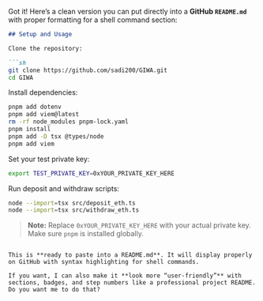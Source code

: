 Got it! Here’s a clean version you can put directly into a **GitHub `README.md`** with proper formatting for a shell command section:

````markdown
## Setup and Usage

Clone the repository:

```sh
git clone https://github.com/sadi200/GIWA.git
cd GIWA
````

Install dependencies:

```sh
pnpm add dotenv
pnpm add viem@latest
rm -rf node_modules pnpm-lock.yaml
pnpm install
pnpm add -D tsx @types/node
pnpm add viem
```

Set your test private key:

```sh
export TEST_PRIVATE_KEY=0xYOUR_PRIVATE_KEY_HERE
```

Run deposit and withdraw scripts:

```sh
node --import=tsx src/deposit_eth.ts
node --import=tsx src/withdraw_eth.ts
```

> **Note:** Replace `0xYOUR_PRIVATE_KEY_HERE` with your actual private key. Make sure `pnpm` is installed globally.

```

This is **ready to paste into a README.md**. It will display properly on GitHub with syntax highlighting for shell commands.  

If you want, I can also make it **look more “user-friendly”** with sections, badges, and step numbers like a professional project README. Do you want me to do that?
```
